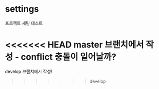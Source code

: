 # settings

프로젝트 세팅 테스트

<<<<<<< HEAD
master 브랜치에서 작성 - conflict 충돌이 일어날까?
=======
develop 브랜치에서 작성!
>>>>>>> develop
